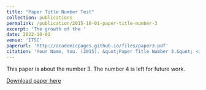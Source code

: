 ```yaml
---
title: "Paper Title Number Test"
collection: publications
permalink: /publication/2015-10-01-paper-title-number-3
excerpt: 'The growth of the '
date: 2022-10-01
venue: 'ITSC'
paperurl: 'http://academicpages.github.io/files/paper3.pdf'
citation: 'Your Name, You. (2015). &quot;Paper Title Number 3.&quot; <i>Journal 1</i>. 1(3).'
---
```

This paper is about the number 3. The number 4 is left for future work.

[Download paper here](http://academicpages.github.io/files/paper3.pdf)
